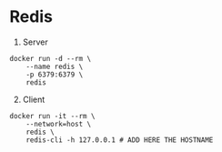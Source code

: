 # Redis

1. Server
```
docker run -d --rm \
	--name redis \
	-p 6379:6379 \
	redis
```

2. Client
```
docker run -it --rm \
	--network=host \
	redis \
	redis-cli -h 127.0.0.1 # ADD HERE THE HOSTNAME
```